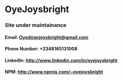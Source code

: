# OyeJoysbright
### Site under maintainance








#### Email: Oyediranjoysbright@gmail.com
#### Phone Number: +2348165131008
#### LinkedIn: http://www.linkedin.com/in/oyejoysbright
#### NPM: http://www.npmjs.com/~oyejoysbright
